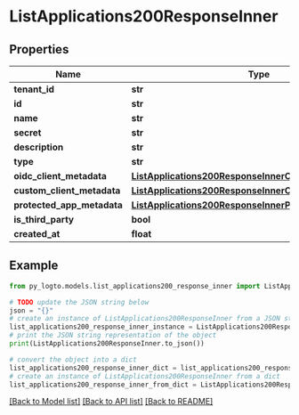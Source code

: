 # ListApplications200ResponseInner


## Properties

Name | Type | Description | Notes
------------ | ------------- | ------------- | -------------
**tenant_id** | **str** |  | 
**id** | **str** |  | 
**name** | **str** |  | 
**secret** | **str** |  | 
**description** | **str** |  | 
**type** | **str** |  | 
**oidc_client_metadata** | [**ListApplications200ResponseInnerOidcClientMetadata**](ListApplications200ResponseInnerOidcClientMetadata.md) |  | 
**custom_client_metadata** | [**ListApplications200ResponseInnerCustomClientMetadata**](ListApplications200ResponseInnerCustomClientMetadata.md) |  | 
**protected_app_metadata** | [**ListApplications200ResponseInnerProtectedAppMetadata**](ListApplications200ResponseInnerProtectedAppMetadata.md) |  | 
**is_third_party** | **bool** |  | 
**created_at** | **float** |  | 

## Example

```python
from py_logto.models.list_applications200_response_inner import ListApplications200ResponseInner

# TODO update the JSON string below
json = "{}"
# create an instance of ListApplications200ResponseInner from a JSON string
list_applications200_response_inner_instance = ListApplications200ResponseInner.from_json(json)
# print the JSON string representation of the object
print(ListApplications200ResponseInner.to_json())

# convert the object into a dict
list_applications200_response_inner_dict = list_applications200_response_inner_instance.to_dict()
# create an instance of ListApplications200ResponseInner from a dict
list_applications200_response_inner_from_dict = ListApplications200ResponseInner.from_dict(list_applications200_response_inner_dict)
```
[[Back to Model list]](../README.md#documentation-for-models) [[Back to API list]](../README.md#documentation-for-api-endpoints) [[Back to README]](../README.md)


